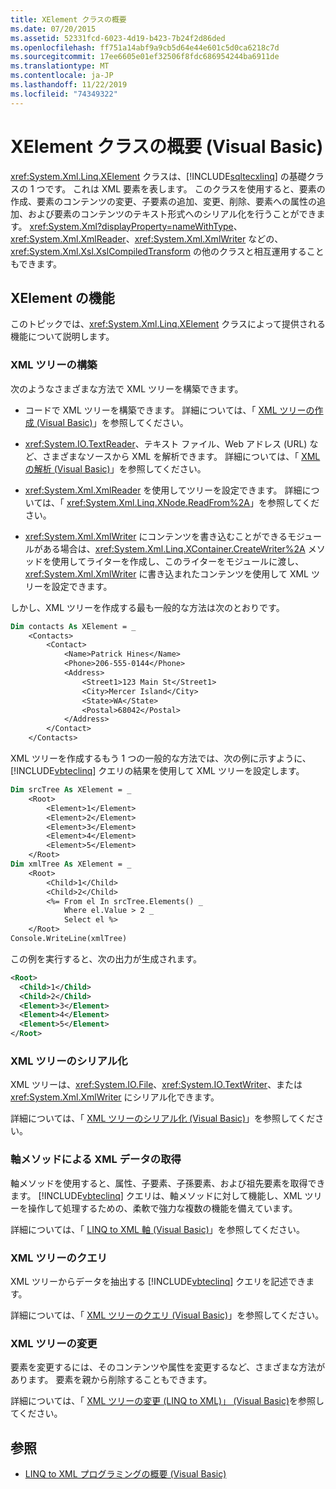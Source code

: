 ```yaml
---
title: XElement クラスの概要
ms.date: 07/20/2015
ms.assetid: 52331fcd-6023-4d19-b423-7b24f2d86ded
ms.openlocfilehash: ff751a14abf9a9cb5d64e44e601c5d0ca6218c7d
ms.sourcegitcommit: 17ee6605e01ef32506f8fdc686954244ba6911de
ms.translationtype: MT
ms.contentlocale: ja-JP
ms.lasthandoff: 11/22/2019
ms.locfileid: "74349322"
---
```

# <a name="xelement-class-overview-visual-basic"></a>XElement クラスの概要 (Visual Basic)
<xref:System.Xml.Linq.XElement> クラスは、[!INCLUDE[sqltecxlinq](~/includes/sqltecxlinq-md.md)] の基礎クラスの 1 つです。 これは XML 要素を表します。 このクラスを使用すると、要素の作成、要素のコンテンツの変更、子要素の追加、変更、削除、要素への属性の追加、および要素のコンテンツのテキスト形式へのシリアル化を行うことができます。 <xref:System.Xml?displayProperty=nameWithType>、<xref:System.Xml.XmlReader>、<xref:System.Xml.XmlWriter> などの、<xref:System.Xml.Xsl.XslCompiledTransform> の他のクラスと相互運用することもできます。  
  
## <a name="xelement-functionality"></a>XElement の機能  
 このトピックでは、<xref:System.Xml.Linq.XElement> クラスによって提供される機能について説明します。  
  
### <a name="constructing-xml-trees"></a>XML ツリーの構築  
 次のようなさまざまな方法で XML ツリーを構築できます。  
  
- コードで XML ツリーを構築できます。 詳細については、「 [XML ツリーの作成 (Visual Basic)](../../../../visual-basic/programming-guide/concepts/linq/creating-xml-trees.md)」を参照してください。  
  
- <xref:System.IO.TextReader>、テキスト ファイル、Web アドレス (URL) など、さまざまなソースから XML を解析できます。 詳細については、「 [XML の解析 (Visual Basic)](../../../../visual-basic/programming-guide/concepts/linq/parsing-xml.md)」を参照してください。  
  
- <xref:System.Xml.XmlReader> を使用してツリーを設定できます。 詳細については、「 <xref:System.Xml.Linq.XNode.ReadFrom%2A>」を参照してください。  
  
- <xref:System.Xml.XmlWriter> にコンテンツを書き込むことができるモジュールがある場合は、<xref:System.Xml.Linq.XContainer.CreateWriter%2A> メソッドを使用してライターを作成し、このライターをモジュールに渡し、<xref:System.Xml.XmlWriter> に書き込まれたコンテンツを使用して XML ツリーを設定できます。  
  
 しかし、XML ツリーを作成する最も一般的な方法は次のとおりです。  
  
```vb  
Dim contacts As XElement = _  
    <Contacts>  
        <Contact>  
            <Name>Patrick Hines</Name>  
            <Phone>206-555-0144</Phone>  
            <Address>  
                <Street1>123 Main St</Street1>  
                <City>Mercer Island</City>  
                <State>WA</State>  
                <Postal>68042</Postal>  
            </Address>  
        </Contact>  
    </Contacts>  
```  
  
 XML ツリーを作成するもう 1 つの一般的な方法では、次の例に示すように、[!INCLUDE[vbteclinq](~/includes/vbteclinq-md.md)] クエリの結果を使用して XML ツリーを設定します。  
  
```vb  
Dim srcTree As XElement = _  
    <Root>  
        <Element>1</Element>  
        <Element>2</Element>  
        <Element>3</Element>  
        <Element>4</Element>  
        <Element>5</Element>  
    </Root>  
Dim xmlTree As XElement = _  
    <Root>  
        <Child>1</Child>  
        <Child>2</Child>  
        <%= From el In srcTree.Elements() _  
            Where el.Value > 2 _  
            Select el %>  
    </Root>  
Console.WriteLine(xmlTree)  
```  
  
 この例を実行すると、次の出力が生成されます。  
  
```xml  
<Root>  
  <Child>1</Child>  
  <Child>2</Child>  
  <Element>3</Element>  
  <Element>4</Element>  
  <Element>5</Element>  
</Root>  
```  
  
### <a name="serializing-xml-trees"></a>XML ツリーのシリアル化  
 XML ツリーは、<xref:System.IO.File>、<xref:System.IO.TextWriter>、または <xref:System.Xml.XmlWriter> にシリアル化できます。  
  
 詳細については、「 [XML ツリーのシリアル化 (Visual Basic)](../../../../visual-basic/programming-guide/concepts/linq/serializing-xml-trees.md)」を参照してください。  
  
### <a name="retrieving-xml-data-via-axis-methods"></a>軸メソッドによる XML データの取得  
 軸メソッドを使用すると、属性、子要素、子孫要素、および祖先要素を取得できます。 [!INCLUDE[vbteclinq](~/includes/vbteclinq-md.md)] クエリは、軸メソッドに対して機能し、XML ツリーを操作して処理するための、柔軟で強力な複数の機能を備えています。  
  
 詳細については、「 [LINQ to XML 軸 (Visual Basic)](../../../../visual-basic/programming-guide/concepts/linq/linq-to-xml-axes.md)」を参照してください。  
  
### <a name="querying-xml-trees"></a>XML ツリーのクエリ  
 XML ツリーからデータを抽出する [!INCLUDE[vbteclinq](~/includes/vbteclinq-md.md)] クエリを記述できます。  
  
 詳細については、「 [XML ツリーのクエリ (Visual Basic)](../../../../visual-basic/programming-guide/concepts/linq/querying-xml-trees.md)」を参照してください。  
  
### <a name="modifying-xml-trees"></a>XML ツリーの変更  
 要素を変更するには、そのコンテンツや属性を変更するなど、さまざまな方法があります。 要素を親から削除することもできます。  
  
 詳細については、「 [XML ツリーの変更 (LINQ to XML)」 (Visual Basic)](../../../../visual-basic/programming-guide/concepts/linq/modifying-xml-trees-linq-to-xml.md)を参照してください。  
  
## <a name="see-also"></a>参照

- [LINQ to XML プログラミングの概要 (Visual Basic)](../../../../visual-basic/programming-guide/concepts/linq/linq-to-xml-programming-overview.md)
